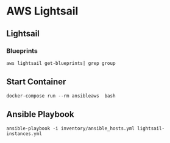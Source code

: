 # AWS Lightsail

## Lightsail

### Blueprints

    aws lightsail get-blueprints| grep group

## Start Container

    docker-compose run --rm ansibleaws  bash

## Ansible Playbook

    ansible-playbook -i inventory/ansible_hosts.yml lightsail-instances.yml
